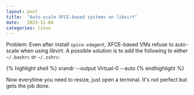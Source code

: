 ```yaml
---
layout: post
title:  "Auto-scale XFCE-based systems on libvirt"
date:   2023-11-04
categories: linux
---
```


Problem: Even after install `spice-vdagent`, XFCE-based VMs refuse to auto-scale when using libvirt. A possible solution is to add the following to either `~/.bashrc` or `~/.zshrc`:

{% highlight shell %}
xrandr --output Virtual-0 --auto
{% endhighlight %}

Now everytime you need to resize, just open a terminal. It's not perfect but gets the job done.


